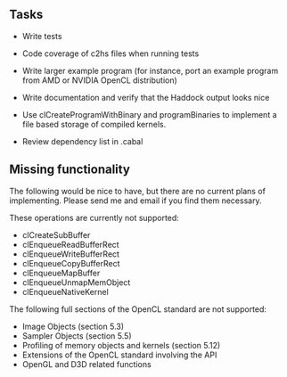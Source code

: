 Tasks
-----
  - Write tests

  - Code coverage of c2hs files when running tests

  - Write larger example program (for instance, port an example
    program from AMD or NVIDIA OpenCL distribution)

  - Write documentation and verify that the Haddock output looks nice

  - Use clCreateProgramWithBinary and programBinaries to implement a
    file based storage of compiled kernels.
    
  - Review dependency list in .cabal

Missing functionality
---------------------
The following would be nice to have, but there are no current plans of
implementing. Please send me and email if you find them necessary.

These operations are currently not supported:

  * clCreateSubBuffer
  * clEnqueueReadBufferRect
  * clEnqueueWriteBufferRect
  * clEnqueueCopyBufferRect
  * clEnqueueMapBuffer
  * clEnqueueUnmapMemObject
  * clEnqueueNativeKernel

The following full sections of the OpenCL standard are not supported:

  * Image Objects (section 5.3)
  * Sampler Objects (section 5.5)
  * Profiling of memory objects and kernels (section 5.12)
  * Extensions of the OpenCL standard involving the API
  * OpenGL and D3D related functions
